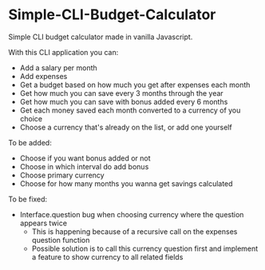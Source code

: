 # Simple-CLI-Budget-Calculator
Simple CLI budget calculator made in vanilla Javascript.

With this CLI application you can:
- Add a salary per month
- Add expenses
- Get a budget based on how much you get after expenses each month
- Get how much you can save every 3 months through the year
- Get how much you can save with bonus added every 6 months
- Get each money saved each month converted to a currency of you choice
- Choose a currency that's already on the list, or add one yourself

To be added:
- Choose if you want bonus added or not
- Choose in which interval do add bonus
- Choose primary currency
- Choose for how many months you wanna get savings calculated

To be fixed:
- Interface.question bug when choosing currency where the question appears twice
  - This is happening because of a recursive call on the expenses question function
  - Possible solution is to call this currency question first and implement a feature to show currency to all related fields 
